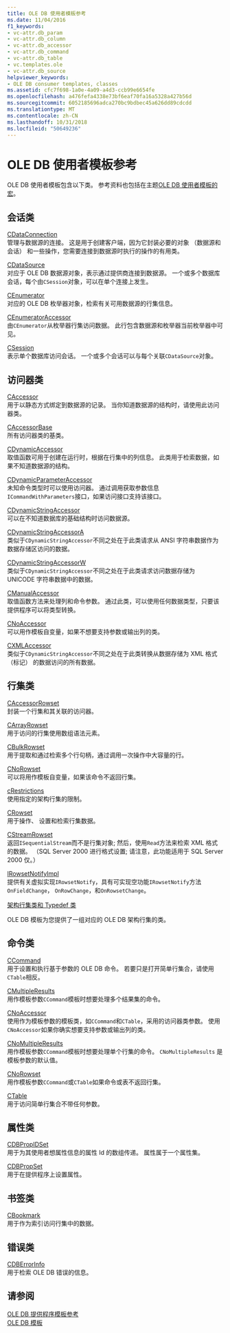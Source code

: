 ```yaml
---
title: OLE DB 使用者模板参考
ms.date: 11/04/2016
f1_keywords:
- vc-attr.db_param
- vc-attr.db_column
- vc-attr.db_accessor
- vc-attr.db_command
- vc-attr.db_table
- vc.templates.ole
- vc-attr.db_source
helpviewer_keywords:
- OLE DB consumer templates, classes
ms.assetid: cfc7f698-1a0e-4a09-a4d3-ccb99e6654fe
ms.openlocfilehash: a476fefa4338e73bf6eaf70fa16a5328a427b56d
ms.sourcegitcommit: 6052185696adca270bc9bdbec45a626dd89cdcdd
ms.translationtype: MT
ms.contentlocale: zh-CN
ms.lasthandoff: 10/31/2018
ms.locfileid: "50649236"
---
```

# <a name="ole-db-consumer-templates-reference"></a>OLE DB 使用者模板参考

OLE DB 使用者模板包含以下类。 参考资料也包括在主题[OLE DB 使用者模板的宏](../../data/oledb/macros-and-global-functions-for-ole-db-consumer-templates.md)。

## <a name="session-classes"></a>会话类

[CDataConnection](../../data/oledb/cdataconnection-class.md)<br/>
管理与数据源的连接。 这是用于创建客户端，因为它封装必要的对象 （数据源和会话） 和一些操作，您需要连接到数据源时执行的操作的有用类。

[CDataSource](../../data/oledb/cdatasource-class.md)<br/>
对应于 OLE DB 数据源对象，表示通过提供商连接到数据源。 一个或多个数据库会话，每个由`CSession`对象，可以在单个连接上发生。

[CEnumerator](../../data/oledb/cenumerator-class.md)<br/>
对应的 OLE DB 枚举器对象，检索有关可用数据源的行集信息。

[CEnumeratorAccessor](../../data/oledb/cenumeratoraccessor-class.md)<br/>
由`CEnumerator`从枚举器行集访问数据。 此行包含数据源和枚举器当前枚举器中可见。

[CSession](../../data/oledb/csession-class.md)<br/>
表示单个数据库访问会话。 一个或多个会话可以与每个关联`CDataSource`对象。

## <a name="accessor-classes"></a>访问器类

[CAccessor](../../data/oledb/caccessor-class.md)<br/>
用于以静态方式绑定到数据源的记录。 当你知道数据源的结构时，请使用此访问器类。

[CAccessorBase](../../data/oledb/caccessorbase-class.md)<br/>
所有访问器类的基类。

[CDynamicAccessor](../../data/oledb/cdynamicaccessor-class.md)<br/>
取值函数可用于创建在运行时，根据在行集中的列信息。 此类用于检索数据，如果不知道数据源的结构。

[CDynamicParameterAccessor](../../data/oledb/cdynamicparameteraccessor-class.md)<br/>
未知命令类型时可以使用访问器。 通过调用获取参数信息`ICommandWithParameters`接口，如果访问接口支持该接口。

[CDynamicStringAccessor](../../data/oledb/cdynamicstringaccessor-class.md)<br/>
可以在不知道数据库的基础结构时访问数据源。

[CDynamicStringAccessorA](../../data/oledb/cdynamicstringaccessora-class.md)<br/>
类似于`CDynamicStringAccessor`不同之处在于此类请求从 ANSI 字符串数据作为数据存储区访问的数据。

[CDynamicStringAccessorW](../../data/oledb/cdynamicstringaccessorw-class.md)<br/>
类似于`CDynamicStringAccessor`不同之处在于此类请求访问数据存储为 UNICODE 字符串数据中的数据。

[CManualAccessor](../../data/oledb/cmanualaccessor-class.md)<br/>
取值函数方法来处理列和命令参数。 通过此类，可以使用任何数据类型，只要该提供程序可以将类型转换。

[CNoAccessor](../../data/oledb/cnoaccessor-class.md)<br/>
可以用作模板自变量，如果不想要支持参数或输出列的类。

[CXMLAccessor](../../data/oledb/cxmlaccessor-class.md)<br/>
类似于`CDynamicStringAccessor`不同之处在于此类转换从数据存储为 XML 格式 （标记） 的数据访问的所有数据。

## <a name="rowset-classes"></a>行集类

[CAccessorRowset](../../data/oledb/caccessorrowset-class.md)<br/>
封装一个行集和其关联的访问器。

[CArrayRowset](../../data/oledb/carrayrowset-class.md)<br/>
用于访问的行集使用数组语法元素。

[CBulkRowset](../../data/oledb/cbulkrowset-class.md)<br/>
用于提取和通过检索多个行句柄，通过调用一次操作中大容量的行。

[CNoRowset](../../data/oledb/cnorowset-class.md)<br/>
可以将用作模板自变量，如果该命令不返回行集。

[cRestrictions](../../data/oledb/crestrictions-class.md)<br/>
使用指定的架构行集的限制。

[CRowset](../../data/oledb/crowset-class.md)<br/>
用于操作、 设置和检索行集数据。

[CStreamRowset](../../data/oledb/cstreamrowset-class.md)<br/>
返回`ISequentialStream`而不是行集对象; 然后，使用`Read`方法来检索 XML 格式的数据。 （SQL Server 2000 进行格式设置; 请注意，此功能适用于 SQL Server 2000 仅。）

[IRowsetNotifyImpl](../../data/oledb/irowsetnotifyimpl-class.md)<br/>
提供有关虚拟实现`IRowsetNotify`，具有可实现空功能`IRowsetNotify`方法`OnFieldChange`， `OnRowChange`，和`OnRowsetChange`。

[架构行集类和 Typedef 类](../../data/oledb/schema-rowset-classes-and-typedef-classes.md)

OLE DB 模板为您提供了一组对应的 OLE DB 架构行集的类。

## <a name="command-classes"></a>命令类

[CCommand](../../data/oledb/ccommand-class.md)<br/>
用于设置和执行基于参数的 OLE DB 命令。 若要只是打开简单行集合，请使用`CTable`相反。

[CMultipleResults](../../data/oledb/cmultipleresults-class.md)<br/>
用作模板参数`CCommand`模板时想要处理多个结果集的命令。

[CNoAccessor](../../data/oledb/cnoaccessor-class.md)<br/>
使用作为模板参数的模板类，如`CCommand`和`CTable`，采用的访问器类参数。 使用`CNoAccessor`如果你确实想要支持参数或输出列的类。

[CNoMultipleResults](../../data/oledb/cnomultipleresults-class.md)<br/>
用作模板参数`CCommand`模板时想要处理单个行集的命令。 `CNoMultipleResults` 是模板参数的默认值。

[CNoRowset](../../data/oledb/cnorowset-class.md)<br/>
用作模板参数`CCommand`或`CTable`如果命令或表不返回行集。

[CTable](../../data/oledb/ctable-class.md)<br/>
用于访问简单行集合不带任何参数。

## <a name="property-classes"></a>属性类

[CDBPropIDSet](../../data/oledb/cdbpropidset-class.md)<br/>
用于为其使用者想属性信息的属性 Id 的数组传递。 属性属于一个属性集。

[CDBPropSet](../../data/oledb/cdbpropset-class.md)<br/>
用于在提供程序上设置属性。

## <a name="bookmark-class"></a>书签类

[CBookmark](../../data/oledb/cbookmark-class.md)<br/>
用于作为索引访问行集中的数据。

## <a name="error-class"></a>错误类

[CDBErrorInfo](../../data/oledb/cdberrorinfo-class.md)<br/>
用于检索 OLE DB 错误的信息。

## <a name="see-also"></a>请参阅

[OLE DB 提供程序模板参考](../../data/oledb/ole-db-provider-templates-reference.md)<br/>
[OLE DB 模板](../../data/oledb/ole-db-templates.md)